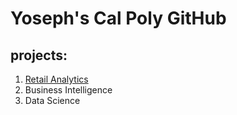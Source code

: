 # Yoseph's Cal Poly GitHub
## projects:

1. [Retail Analytics](https://linkmehere.com)
2. Business Intelligence
3. Data Science
